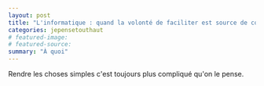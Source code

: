 ```yaml
---
layout: post
title: "L'informatique : quand la volonté de faciliter est source de complexité"
categories: jepensetouthaut
# featured-image: 
# featured-source: 
summary: "À quoi"
---
```

Rendre les choses simples c'est toujours plus compliqué qu'on le pense.
